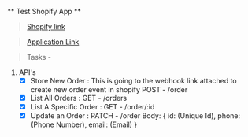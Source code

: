 ** Test Shopify App **

> [Shopify link](https://viktest.myshopify.com/)

> [Application Link](https://vik-shopify.herokuapp.com/)

> Tasks -
1. API's
    - [x] Store New Order : This is going to the webhook link attached to create new order event in shopify
        POST - /order
    - [x] List All Orders :
        GET - /orders
    - [x] List A Specific Order :
        GET - /order/:id
    - [x] Update an Order :
        PATCH - /order
        Body: {
            id: (Unique Id),
            phone: (Phone Number),
            email: (Email)
        }